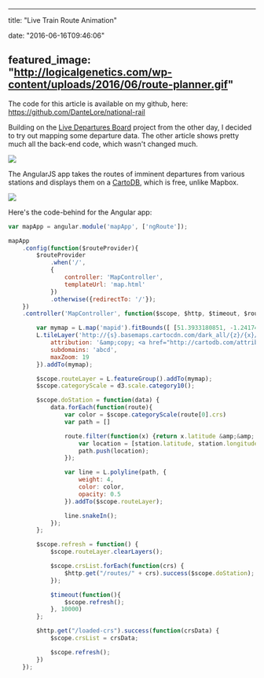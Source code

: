 
---
title: "Live Train Route Animation"

date: "2016-06-16T09:46:06"

featured_image: "http://logicalgenetics.com/wp-content/uploads/2016/06/route-planner.gif"
---


The code for this article is available on my github, here: https://github.com/DanteLore/national-rail

Building on the <a href="http://logicalgenetics.com/train-departure-board/">Live Departures Board</a> project from the other day, I decided to try out mapping some departure data. The other article shows pretty much all the back-end code, which wasn't changed much.

<a href="http://logicalgenetics.com/live-train-route-animation/route-planner/"><img src="/images/live-train-route-animation/route-planner.gif"/></a>

The AngularJS app takes the routes of imminent departures from various stations and displays them on a <a href="http://leaflet-extras.github.io/leaflet-providers/preview/index.html">CartoDB</a>, which is free, unlike Mapbox.

<a href="http://logicalgenetics.com/live-train-route-animation/route-planner2/"><img src="/images/live-train-route-animation/route-planner2.gif"/></a>

Here's the code-behind for the Angular app:

```javascript
var mapApp = angular.module('mapApp', ['ngRoute']);

mapApp
    .config(function($routeProvider){
	    $routeProvider
		    .when('/',
		    {
		    	controller: 'MapController',
			    templateUrl: 'map.html'
		    })
		    .otherwise({redirectTo: '/'});
	})
	.controller('MapController', function($scope, $http, $timeout, $routeParams) {

        var mymap = L.map('mapid').fitBounds([ [51.3933180851, -1.24174419711], [51.5154681995, -0.174688620494] ]);
        L.tileLayer('http://{s}.basemaps.cartocdn.com/dark_all/{z}/{x}/{y}.png', {
            attribution: '&amp;copy; <a href="http://cartodb.com/attributions">CartoDB</a>',
            subdomains: 'abcd',
            maxZoom: 19
        }).addTo(mymap);

        $scope.routeLayer = L.featureGroup().addTo(mymap);
        $scope.categoryScale = d3.scale.category10();

        $scope.doStation = function(data) {
            data.forEach(function(route){
                var color = $scope.categoryScale(route[0].crs)
                var path = []

                route.filter(function(x) {return x.latitude &amp;&amp; x.longitude}).forEach(function(station) {
                    var location = [station.latitude, station.longitude];
                    path.push(location);
                });

                var line = L.polyline(path, {
                    weight: 4,
                    color: color,
                    opacity: 0.5
                }).addTo($scope.routeLayer);

                line.snakeIn();
            });
        };

        $scope.refresh = function() {
            $scope.routeLayer.clearLayers();

            $scope.crsList.forEach(function(crs) {
                $http.get("/routes/" + crs).success($scope.doStation);
            });

            $timeout(function(){
                $scope.refresh();
            }, 10000)
        };

        $http.get("/loaded-crs").success(function(crsData) {
            $scope.crsList = crsData;

            $scope.refresh();
        })
    });

```
